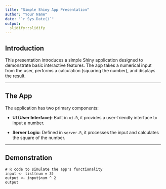 ```yaml
---
title: "Simple Shiny App Presentation"
author: "Your Name"
date: "`r Sys.Date()`"
output: 
  slidify::slidify
---
```


## Introduction

This presentation introduces a simple Shiny application designed to demonstrate basic interactive features. The app takes a numerical input from the user, performs a calculation (squaring the number), and displays the result.

---

## The App

The application has two primary components:

- **UI (User Interface):** Built in `ui.R`, it provides a user-friendly interface to input a number.

- **Server Logic:** Defined in `server.R`, it processes the input and calculates the square of the number.

---

## Demonstration

```{r}
# R code to simulate the app's functionality
input <- list(num = 3)
output <- input$num ^ 2
output
```
